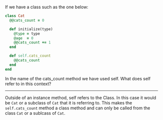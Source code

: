 If we have a class such as the one below:

```ruby
class Cat
  @@cats_count = 0

  def initialize(type)
    @type = type
    @age  = 0
    @@cats_count += 1
  end

  def self.cats_count
    @@cats_count
  end
end
```

In the name of the cats_count method we have used self. What does self refer to in this context?

---

Outside of an instance method, self refers to the Class. In this case it would be `Cat` or a subclass of `Cat` that it is referring to. This makes the `self.cats_count` method a class method and can only be called from the class `Cat` or a sublcass of `Cat`.
